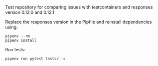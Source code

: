Test repository for comparing issues with testcontainers and responses version 0.12.0 and 0.12.1

Replace the responses version in the Pipfile and reinstall dependencies using:
```
pipenv --rm
pipenv install
```

Run tests:
```
pipenv run pytest tests/ -s
```